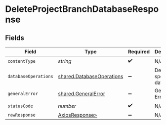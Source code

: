 # DeleteProjectBranchDatabaseResponse


## Fields

| Field                                                                  | Type                                                                   | Required                                                               | Description                                                            |
| ---------------------------------------------------------------------- | ---------------------------------------------------------------------- | ---------------------------------------------------------------------- | ---------------------------------------------------------------------- |
| `contentType`                                                          | *string*                                                               | :heavy_check_mark:                                                     | N/A                                                                    |
| `databaseOperations`                                                   | [shared.DatabaseOperations](../../models/shared/databaseoperations.md) | :heavy_minus_sign:                                                     | Deleted the specified database                                         |
| `generalError`                                                         | [shared.GeneralError](../../models/shared/generalerror.md)             | :heavy_minus_sign:                                                     | General Error                                                          |
| `statusCode`                                                           | *number*                                                               | :heavy_check_mark:                                                     | N/A                                                                    |
| `rawResponse`                                                          | [AxiosResponse>](https://axios-http.com/docs/res_schema)               | :heavy_minus_sign:                                                     | N/A                                                                    |